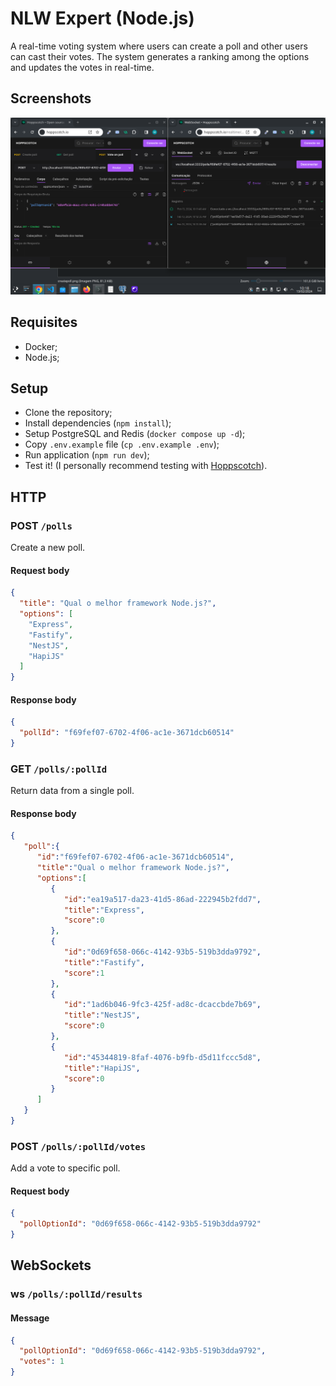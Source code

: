 # NLW Expert (Node.js)

A real-time voting system where users can create a poll and other users can cast their votes. The system generates a ranking among the options and updates the votes in real-time.

## Screenshots

![1.png](src/img/voteonpoll-ws.png)

## Requisites

- Docker;
- Node.js;

## Setup

- Clone the repository;
- Install dependencies (`npm install`);
- Setup PostgreSQL and Redis (`docker compose up -d`);
- Copy `.env.example` file (`cp .env.example .env`);
- Run application (`npm run dev`);
- Test it! (I personally recommend testing with [Hoppscotch](https://hoppscotch.io/)).

## HTTP

### POST `/polls`

Create a new poll.

#### Request body

```json
{
  "title": "Qual o melhor framework Node.js?",
  "options": [
    "Express",
    "Fastify",
    "NestJS",
    "HapiJS"
  ]
}
```

#### Response body

```json
{
  "pollId": "f69fef07-6702-4f06-ac1e-3671dcb60514"
}
```

### GET `/polls/:pollId`

Return data from a single poll.

#### Response body

```json
{
   "poll":{
      "id":"f69fef07-6702-4f06-ac1e-3671dcb60514",
      "title":"Qual o melhor framework Node.js?",
      "options":[
         {
            "id":"ea19a517-da23-41d5-86ad-222945b2fdd7",
            "title":"Express",
            "score":0
         },
         {
            "id":"0d69f658-066c-4142-93b5-519b3dda9792",
            "title":"Fastify",
            "score":1
         },
         {
            "id":"1ad6b046-9fc3-425f-ad8c-dcaccbde7b69",
            "title":"NestJS",
            "score":0
         },
         {
            "id":"45344819-8faf-4076-b9fb-d5d11fccc5d8",
            "title":"HapiJS",
            "score":0
         }
      ]
   }
}
```

### POST `/polls/:pollId/votes`

Add a vote to specific poll.

#### Request body

```json
{
  "pollOptionId": "0d69f658-066c-4142-93b5-519b3dda9792"
}
```

## WebSockets

### ws `/polls/:pollId/results`

#### Message

```json
{
  "pollOptionId": "0d69f658-066c-4142-93b5-519b3dda9792",
  "votes": 1
}
```
<!--START_SECTION:footer-->
<!--END_SECTION:footer-->
